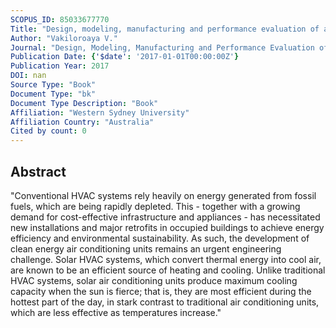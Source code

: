 ```yaml
---
SCOPUS_ID: 85033677770
Title: "Design, modeling, manufacturing and performance evaluation of a solar-powered single-effect absorption cooling system (CD-included)"
Author: "Vakiloroaya V."
Journal: "Design, Modeling, Manufacturing and Performance Evaluation of Solar-Powered Single-Effect Absorption Cooling System"
Publication Date: {'$date': '2017-01-01T00:00:00Z'}
Publication Year: 2017
DOI: nan
Source Type: "Book"
Document Type: "bk"
Document Type Description: "Book"
Affiliation: "Western Sydney University"
Affiliation Country: "Australia"
Cited by count: 0
---
```


## Abstract
"Conventional HVAC systems rely heavily on energy generated from fossil fuels, which are being rapidly depleted. This - together with a growing demand for cost-effective infrastructure and appliances - has necessitated new installations and major retrofits in occupied buildings to achieve energy efficiency and environmental sustainability. As such, the development of clean energy air conditioning units remains an urgent engineering challenge. Solar HVAC systems, which convert thermal energy into cool air, are known to be an efficient source of heating and cooling. Unlike traditional HVAC systems, solar air conditioning units produce maximum cooling capacity when the sun is fierce; that is, they are most efficient during the hottest part of the day, in stark contrast to traditional air conditioning units, which are less effective as temperatures increase."
